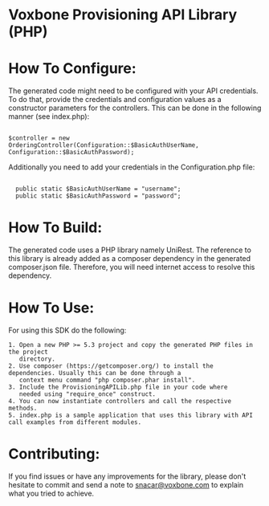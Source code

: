 Voxbone Provisioning API Library (PHP)
=================

How To Configure:
=================
The generated code might need to be configured with your API credentials. To do that,
provide the credentials and configuration values as a constructor parameters for the controllers. This can be done in the following manner (see index.php):

`````

$controller = new OrderingController(Configuration::$BasicAuthUserName, Configuration::$BasicAuthPassword);

`````

Additionally you need to add your credentials in the Configuration.php file:

``````

  public static $BasicAuthUserName = "username";
  public static $BasicAuthPassword = "password";

``````

How To Build:
=============
The generated code uses a PHP library namely UniRest. The reference to this
library is already added as a composer dependency in the generated composer.json
file. Therefore, you will need internet access to resolve this dependency.

How To Use:
===========
For using this SDK do the following:

    1. Open a new PHP >= 5.3 project and copy the generated PHP files in the project
       directory.
    2. Use composer (https://getcomposer.org/) to install the dependencies. Usually this can be done through a
       context menu command "php composer.phar install".
    3. Include the ProvisioningAPILib.php file in your code where
       needed using "require_once" construct.
    4. You can now instantiate controllers and call the respective methods.
    5. index.php is a sample application that uses this library with API call examples from different modules.

Contributing:
============

If you find issues or have any improvements for the library, please don't hesitate to commit and send a note to snacar@voxbone.com to explain what you tried to achieve.

